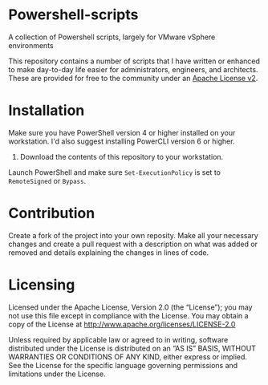 # Powershell-scripts
A collection of Powershell scripts, largely for VMware vSphere environments

This repository contains a number of scripts that I have written or enhanced to make day-to-day life easier for administrators, engineers, and architects. These are provided for free to the community under an [Apache License v2](http://www.apache.org/licenses/LICENSE-2.0.html). 

# Installation

Make sure you have PowerShell version 4 or higher installed on your workstation. I'd also suggest installing PowerCLI version 6 or higher.

1. Download the contents of this repository to your workstation.

Launch PowerShell and make sure `Set-ExecutionPolicy` is set to `RemoteSigned` or `Bypass`.

# Contribution

Create a fork of the project into your own reposity. Make all your necessary changes and create a pull request with a description on what was added or removed and details explaining the changes in lines of code. 

# Licensing

Licensed under the Apache License, Version 2.0 (the “License”); you may not use this file except in compliance with the License. You may obtain a copy of the License at http://www.apache.org/licenses/LICENSE-2.0

Unless required by applicable law or agreed to in writing, software distributed under the License is distributed on an “AS IS” BASIS, WITHOUT WARRANTIES OR CONDITIONS OF ANY KIND, either express or implied. See the License for the specific language governing permissions and limitations under the License.

